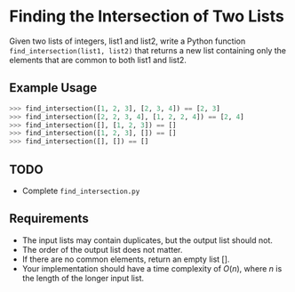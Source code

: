 # Finding the Intersection of Two Lists

Given two lists of integers, list1 and list2, write a Python function `find_intersection(list1, list2)` that returns a new list containing only the elements that are common to both list1 and list2.

## Example Usage

```python
>>> find_intersection([1, 2, 3], [2, 3, 4]) == [2, 3]
>>> find_intersection([2, 2, 3, 4], [1, 2, 2, 4]) == [2, 4]
>>> find_intersection([], [1, 2, 3]) == []
>>> find_intersection([1, 2, 3], []) == []
>>> find_intersection([], []) == []
```

## TODO

- Complete `find_intersection.py`

## Requirements

- The input lists may contain duplicates, but the output list should not.
- The order of the output list does not matter.
- If there are no common elements, return an empty list [].
- Your implementation should have a time complexity of $O(n)$, where $n$ is the length of the longer input list.
